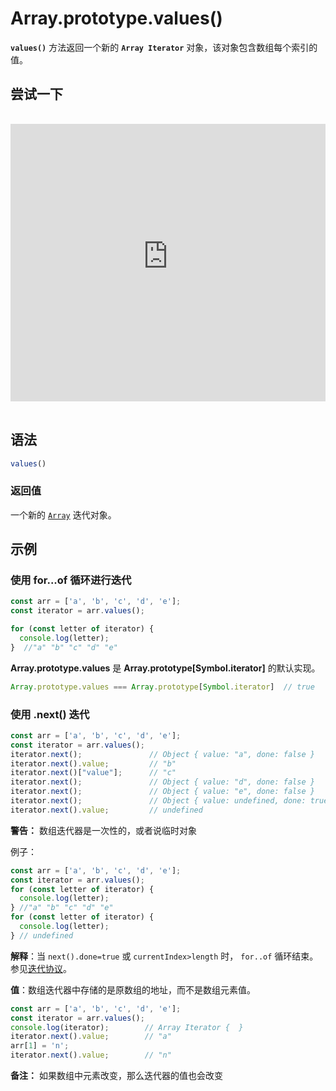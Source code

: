 # Array.prototype.values()

**`values()`** 方法返回一个新的 **`Array Iterator`** 对象，该对象包含数组每个索引的值。

## 尝试一下

<iframe class="interactive is-js-height" height="200" src="https://interactive-examples.mdn.mozilla.net/pages/js/array-values.html" title="MDN Web Docs Interactive Example" loading="lazy" data-readystate="complete" style="box-sizing: border-box; border: 0px; max-width: 100%; width: 755px; background-color: var(--background-secondary); border-radius: var(--elem-radius); color: var(--text-primary); height: 444px; margin: 1rem 0px; padding: 0px;"></iframe>

## 语法

```js
values()
```

### 返回值

一个新的 [`Array`](https://developer.mozilla.org/zh-CN/docs/Web/JavaScript/Reference/Global_Objects/Array) 迭代对象。

## 示例

### 使用 for...of 循环进行迭代

```js
const arr = ['a', 'b', 'c', 'd', 'e'];
const iterator = arr.values();

for (const letter of iterator) {
  console.log(letter);
}  //"a" "b" "c" "d" "e"
```

**Array.prototype.values** 是 **Array.prototype[Symbol.iterator]** 的默认实现。

```js
Array.prototype.values === Array.prototype[Symbol.iterator]  // true
```

### 使用 .next() 迭代

```js
const arr = ['a', 'b', 'c', 'd', 'e'];
const iterator = arr.values();
iterator.next();               // Object { value: "a", done: false }
iterator.next().value;         // "b"
iterator.next()["value"];      // "c"
iterator.next();               // Object { value: "d", done: false }
iterator.next();               // Object { value: "e", done: false }
iterator.next();               // Object { value: undefined, done: true }
iterator.next().value;         // undefined
```

**警告：** 数组迭代器是一次性的，或者说临时对象

例子：

```js
const arr = ['a', 'b', 'c', 'd', 'e'];
const iterator = arr.values();
for (const letter of iterator) {
  console.log(letter);
} //"a" "b" "c" "d" "e"
for (const letter of iterator) {
  console.log(letter);
} // undefined
```

**解释**：当 `next().done=true` 或 `currentIndex>length` 时， `for..of` 循环结束。参见[迭代协议](https://developer.mozilla.org/zh-CN/docs/Web/JavaScript/Reference/Iteration_protocols)。

**值**：数组迭代器中存储的是原数组的地址，而不是数组元素值。

```js
const arr = ['a', 'b', 'c', 'd', 'e'];
const iterator = arr.values();
console.log(iterator);        // Array Iterator {  }
iterator.next().value;        // "a"
arr[1] = 'n';
iterator.next().value;        // "n"
```

**备注：** 如果数组中元素改变，那么迭代器的值也会改变